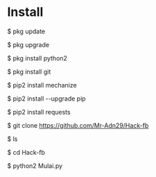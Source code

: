 # Install

$ pkg update

$ pkg upgrade

$ pkg install python2

$ pkg install git

$ pip2 install mechanize

$ pip2 install --upgrade pip

$ pip2 install requests

$ git clone https://github.com/Mr-Adn29/Hack-fb

$ ls

$ cd Hack-fb

$ python2 Mulai.py
